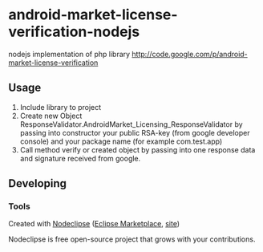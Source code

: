 

# android-market-license-verification-nodejs

nodejs implementation of php library http://code.google.com/p/android-market-license-verification

## Usage

1. Include library to project
2. Create new Object ResponseValidator.AndroidMarket_Licensing_ResponseValidator
  by passing into constructor your public RSA-key (from google developer console)
  and your package name (for example com.test.app)
3. Call method verify or created object by passing into one response data and signature received from google.


## Developing



### Tools

Created with [Nodeclipse](https://github.com/Nodeclipse/nodeclipse-1)
 ([Eclipse Marketplace](http://marketplace.eclipse.org/content/nodeclipse), [site](http://www.nodeclipse.org))   

Nodeclipse is free open-source project that grows with your contributions.
